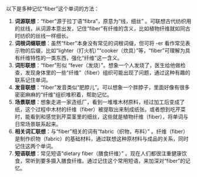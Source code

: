 以下是多种记忆“fiber”这个单词的方法：
1. **词源联想**：“fiber”源于拉丁语“fibra”，原意为“线，细丝” 。可联想古代纺织用的丝线，从词源本意出发，记住“fiber”有纤维的含义，比如植物纤维就如同古时纺织的丝线一样细长。
2. **词根词缀联想**：虽然“fiber”本身没有常见的词根词缀，但可将 -er 看作常见表示物的后缀，比如“lighter（打火机）”“cooker（炊具）”等，“fiber”可理解为具有纤维特性的一类东西，强化“纤维”这一含义。 
3. **词形联想**：“fiber”形似 “fever（发烧）”。想象一个人发烧了，医生给他做检查，发现身体里的一些“纤维”（fiber）组织可能出现了问题，通过这种有趣的联系记住单词。 
4. **发音联想**：“fiber”发音类似“肥脖儿”。可以想象一个胖脖子，里面好像有很多密密麻麻的“纤维”组织堆积着，帮助记忆。 
5. **场景联想**：想象走进一家造纸厂，看到一堆堆木材原料，经过加工后变成了纸，这个过程中木材的纤维（fiber）被提取出来制成纸张。或者想到吃芹菜时，能看到和感觉到芹菜茎里的细丝，这些就是植物纤维（fiber），将单词与日常场景联系起来。 
6. **相关词汇联想**：与“fiber”相关的词有“fabric（织物，布料）” 。纤维（fiber）是制作织物（fabric）的基础材料，通过联想这种原材料与成品的关系，同时记住这两个单词。 
7. **短语联想**：常见短语“dietary fiber（膳食纤维）” 。现在人们都很注重健康饮食，常听到要多摄入膳食纤维。通过记住这个常用短语，来加深对“fiber”的记忆。 